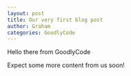 ```yaml
---
layout: post
title: Our very first blog post
author: Graham
categories: GoodlyCode
---
```

<p>Hello there from GoodlyCode</p>
<p>Expect some more content from us soon!</p>